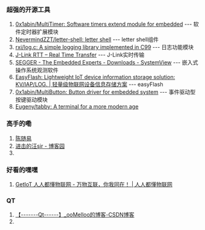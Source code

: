 ### 超强的开源工具
1. [0x1abin/MultiTimer: Software timers extend module for embedded](https://github.com/0x1abin/MultiTimer) --- 软件定时器扩展模块
2.  [NevermindZZT/letter-shell: letter shell](https://github.com/NevermindZZT/letter-shell?tab=readme-ov-file#%E7%A7%BB%E6%A4%8D%E8%AF%B4%E6%98%8E) --- letter shell组件
3.  [rxi/log.c: A simple logging library implemented in C99](https://github.com/rxi/log.c) --- 日志功能模块
4. [J-Link RTT – Real Time Transfer](https://www.segger.com/products/debug-probes/j-link/technology/about-real-time-transfer/) --- J-Link实时传输
5. [SEGGER - The Embedded Experts - Downloads - SystemView](https://www.segger.com/downloads/systemview/) --- 嵌入式操作系统观测软件
6. [EasyFlash: Lightweight IoT device information storage solution: KV/IAP/LOG. | 轻量级物联网设备信息存储方案](https://github.com/armink/EasyFlash) --- easyFlash
7. [0x1abin/MultiButton: Button driver for embedded system](https://github.com/0x1abin/MultiButton) --- 事件驱动型按键驱动模块
8. [Eugeny/tabby: A terminal for a more modern age](https://github.com/eugeny/tabby) 
### 高手的嘞
1. [陈随易](https://chensuiyi.me/)
2. [进击的汪sir - 博客园](https://www.cnblogs.com/wanghongyang)
3. 

### 好看的嘿嘿
1. [GetIoT 人人都懂物联网 - 万物互联，你我同在！ | 人人都懂物联网](https://getiot.tech/zh/)

### QT
1. [【-------Qt------】_ooMelloo的博客-CSDN博客](https://blog.csdn.net/aidam_bo/category_7763849.html)
2. 